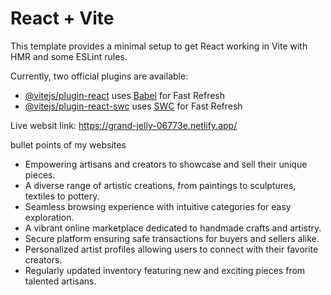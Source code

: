 # React + Vite

This template provides a minimal setup to get React working in Vite with HMR and some ESLint rules.

Currently, two official plugins are available:

- [@vitejs/plugin-react](https://github.com/vitejs/vite-plugin-react/blob/main/packages/plugin-react/README.md) uses [Babel](https://babeljs.io/) for Fast Refresh
- [@vitejs/plugin-react-swc](https://github.com/vitejs/vite-plugin-react-swc) uses [SWC](https://swc.rs/) for Fast Refresh

Live websit link: https://grand-jelly-06773e.netlify.app/

bullet points of my websites

* Empowering artisans and creators to showcase and sell their unique pieces.
* A diverse range of artistic creations, from paintings to sculptures, textiles to pottery.
* Seamless browsing experience with intuitive categories for easy exploration.
* A vibrant online marketplace dedicated to handmade crafts and artistry.
* Secure platform ensuring safe transactions for buyers and sellers alike.
* Personalized artist profiles allowing users to connect with their favorite creators.
* Regularly updated inventory featuring new and exciting pieces from talented artisans.
